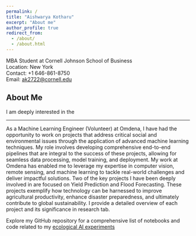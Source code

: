 ```yaml
---
permalink: /
title: "Aishwarya Kotharu"
excerpt: "About me"
author_profile: true
redirect_from: 
  - /about/
  - /about.html 
---
```


MBA Student at Cornell Johnson School of Business<br/>
Location: New York<br/>
Contact: +1 646-861-8750<br/>
Email: ak2722@cornell.edu<br/>
 
About Me
------


I am deeply interested in the


----

As a Machine Learning Engineer (Volunteer) at Omdena, I have had the opportunity to work on projects that address critical social and environmental issues through the application of advanced machine learning techniques. My role involves developing comprehensive end-to-end pipelines that are integral to the success of these projects, allowing for seamless data processing, model training, and deployment. My work at Omdena has enabled me to leverage my expertise in computer vision, remote sensing, and machine learning to tackle real-world challenges and deliver impactful solutions. Two of the key projects I have been deeply involved in are focused on Yield Prediction and Flood Forecasting. These projects exemplify how technology can be harnessed to improve agricultural productivity, enhance disaster preparedness, and ultimately contribute to global sustainability. I provide a detailed overview of each project and its significance in research tab.

Explore my GitHub repository for a comprehensive list of notebooks and code related to my [ecological AI experiments](https://github.com/Navoditamathur/EcologicalAI_Experiments)
